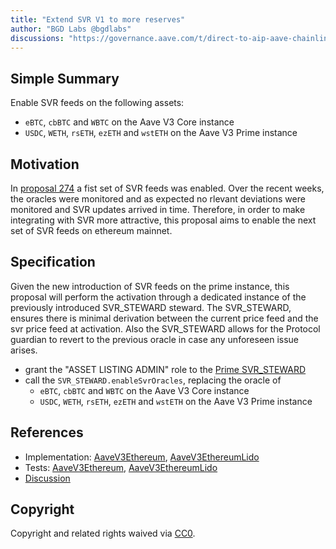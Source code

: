 ```yaml
---
title: "Extend SVR V1 to more reserves"
author: "BGD Labs @bgdlabs"
discussions: "https://governance.aave.com/t/direct-to-aip-aave-chainlink-svr-v1-activation-phase-2/21940"
---
```


## Simple Summary

Enable SVR feeds on the following assets:

- `eBTC`, `cbBTC` and `WBTC` on the Aave V3 Core instance
- `USDC`, `WETH`, `rsETH`, `ezETH` and `wstETH` on the Aave V3 Prime instance

## Motivation

In [proposal 274](https://vote.onaave.com/proposal/?proposalId=274) a fist set of SVR feeds was enabled.
Over the recent weeks, the oracles were monitored and as expected no rlevant deviations were monitored and SVR updates arrived in time. Therefore, in order to make integrating with SVR more attractive, this proposal aims to enable the next set of SVR feeds on ethereum mainnet.

## Specification

Given the new introduction of SVR feeds on the prime instance, this proposal will perform the activation through a dedicated instance of the previously introduced SVR_STEWARD steward.
The SVR_STEWARD, ensures there is minimal derivation between the current price feed and the svr price feed at activation.
Also the SVR_STEWARD allows for the Protocol guardian to revert to the previous oracle in case any unforeseen issue arises.

- grant the "ASSET LISTING ADMIN" role to the [Prime SVR_STEWARD](https://etherscan.io/address/0x84f2C90f2D66E700baA4CF3cbF66bE7D8f21Bd87)
- call the `SVR_STEWARD.enableSvrOracles`, replacing the oracle of
  - `eBTC`, `cbBTC` and `WBTC` on the Aave V3 Core instance
  - `USDC`, `WETH`, `rsETH`, `ezETH` and `wstETH` on the Aave V3 Prime instance

## References

- Implementation: [AaveV3Ethereum](https://github.com/bgd-labs/aave-proposals-v3/blob/main/src/20250429_Multi_ExtendSVRV1ToMoreReserves/AaveV3Ethereum_ExtendSVRV1ToMoreReserves_20250429.sol), [AaveV3EthereumLido](https://github.com/bgd-labs/aave-proposals-v3/blob/main/src/20250429_Multi_ExtendSVRV1ToMoreReserves/AaveV3EthereumLido_ExtendSVRV1ToMoreReserves_20250429.sol)
- Tests: [AaveV3Ethereum](https://github.com/bgd-labs/aave-proposals-v3/blob/main/src/20250429_Multi_ExtendSVRV1ToMoreReserves/AaveV3Ethereum_ExtendSVRV1ToMoreReserves_20250429.t.sol), [AaveV3EthereumLido](https://github.com/bgd-labs/aave-proposals-v3/blob/main/src/20250429_Multi_ExtendSVRV1ToMoreReserves/AaveV3EthereumLido_ExtendSVRV1ToMoreReserves_20250429.t.sol)
- [Discussion](https://governance.aave.com/t/direct-to-aip-aave-chainlink-svr-v1-activation-phase-2/21940)

## Copyright

Copyright and related rights waived via [CC0](https://creativecommons.org/publicdomain/zero/1.0/).
